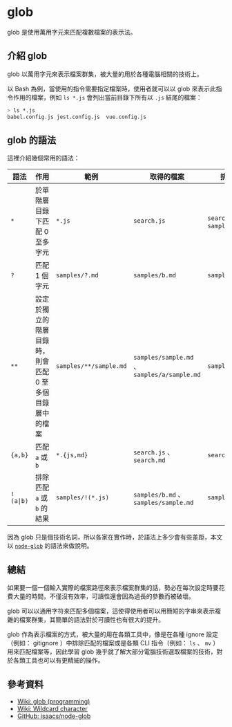 # glob

glob 是使用萬用字元來匹配複數檔案的表示法。

## 介紹 glob

glob 以萬用字元來表示檔案群集，被大量的用於各種電腦相關的技術上。

以 Bash 為例，當使用的指令需要指定檔案時，使用者就可以以 glob 來表示此指令作用的檔案，例如 `ls *.js` 會列出當前目錄下所有以 `.js` 結尾的檔案：

```bash
> ls *.js
babel.config.js jest.config.js  vue.config.js
```

## glob 的語法

這裡介紹幾個常用的語法：

| 語法      | 作用                                                    | 範例                   | 取得的檔案                                   | 排除的檔案                         |
| --------- | ------------------------------------------------------- | ---------------------- | -------------------------------------------- | ---------------------------------- |
| `*`       | 於單階層目錄下匹配 0 至多字元                           | `*.js`                 | `search.js`                                  | `search.md` 、 `samples/search.js` |
| `?`       | 匹配 1 個字元                                           | `samples/?.md`         | `samples/b.md`                               | `samples/sample.md`                |
| `**`      | 設定於獨立的階層目錄時，則會匹配 0 至多個目錄層中的檔案 | `samples/**/sample.md` | `samples/sample.md` 、 `samples/a/sample.md` | `samples/a/a.md`                   |
| `{a,b}`   | 匹配 `a` 或 `b`                                         | `*.{js,md}`            | `search.js` 、 `search.md`                   | `search.json`                      |
| `!(a\|b)` | 排除匹配 `a` 或 `b` 的結果                              | `samples/!(*.js)`      | `samples/b.md` 、 `samples/sample.md`        | `samples/search.js`                |

因為 glob 只是個技術名詞，所以各家在實作時，於語法上多少會有些差距，本文以 [`node-glob`](https://github.com/isaacs/node-glob) 的語法來做說明。

## 總結

如果要一個一個輸入實際的檔案路徑來表示檔案群集的話，勢必在每次設定時要花費大量的時間，不僅沒有效率，可讀性還會因為過長的參數而被破壞。

glob 可以以通用字符來匹配多個檔案，這使得使用者可以用簡短的字串來表示複雜的檔案群集，其簡單的語法對於可讀性也有很大的提升。

glob 作為表示檔案的方式，被大量的用在各類工具中，像是在各種 ignore 設定（例如： gitignore ）中排除匹配的檔案或是各類 CLI 指令（例如： `ls` 、 `mv` ）用來匹配檔案等，因此學習 glob 幾乎就了解大部分電腦技術選取檔案的技術，對於各類工具也可以有更精細的操作。

## 參考資料

- [Wiki: glob (programming)](<https://en.wikipedia.org/wiki/Glob_(programming)>)
- [Wiki: Wildcard character](https://en.wikipedia.org/wiki/Wildcard_character)
- [GitHub: isaacs/node-glob](https://github.com/isaacs/node-glob)
